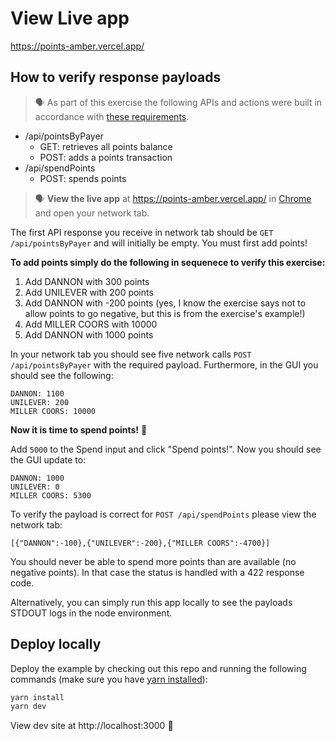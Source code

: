 # View Live app

https://points-amber.vercel.app/


## How to verify response payloads

> 🗣️ As part of this exercise the following APIs and actions were built in accordance with [these requirements](https://fetch-hiring.s3.us-east-1.amazonaws.com/points.pdf).

- /api/pointsByPayer
  - GET: retrieves all points balance
  - POST: adds a points transaction
- /api/spendPoints
  - POST: spends points

> 🗣️ **View the live app** at https://points-amber.vercel.app/ in [Chrome](https://www.google.com/chrome) and open your network tab.

The first API response you receive in network tab should be `GET /api/pointsByPayer` and will initially be empty. You must first add points!

**To add points simply do the following in sequenece to verify this exercise:**

1. Add DANNON with 300 points
2. Add UNILEVER with 200 points
3. Add DANNON with -200 points (yes, I know the exercise says not to allow points to go negative, but this is from the exercise's example!)
4. Add MILLER COORS with 10000
5. Add DANNON with 1000 points

In your network tab you should see five network calls `POST /api/pointsByPayer` with the required payload. Furthermore, in the GUI you should see the following:

```
DANNON: 1100
UNILEVER: 200
MILLER COORS: 10000
```

**Now it is time to spend points!** 🤑

Add `5000` to the Spend input and click "Spend points!". Now you should see the GUI update to:

```
DANNON: 1000
UNILEVER: 0
MILLER COORS: 5300
```

To verify the payload is correct for `POST /api/spendPoints` please view the network tab:

```
[{"DANNON":-100},{"UNILEVER":-200},{"MILLER COORS":-4700}]
```

You should never be able to spend more points than are available (no negative points). In that case the status is handled with a 422 response code.

Alternatively, you can simply run this app locally to see the payloads STDOUT logs in the node environment.

## Deploy locally

Deploy the example by checking out this repo and running the following commands (make sure you have [yarn installed](https://yarnpkg.com/)):

```bash
yarn install
yarn dev
````

View dev site at http://localhost:3000 :tada:
